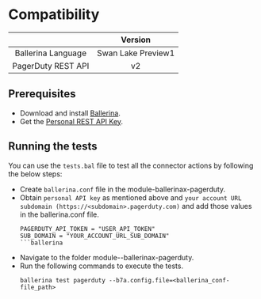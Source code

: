 # Compatibility

|                             |           Version           |
|:---------------------------:|:---------------------------:|
| Ballerina Language          |      Swan Lake Preview1     |
| PagerDuty REST API          |            v2               |

## Prerequisites

- Download and install [Ballerina](https://ballerinalang.org/downloads/).
- Get the [Personal REST API Key](https://support.pagerduty.com/docs/generating-api-keys#section-generating-a-personal-rest-api-key).

## Running the tests

You can use the `tests.bal` file to test all the connector actions by following the below steps:

- Create `ballerina.conf` file in the module-ballerinax-pagerduty.
- Obtain `personal API key` as mentioned above and `your account URL subdomain (https://<subdomain>.pagerduty.com)` and add those values in the ballerina.conf file.
    ```ballerina
    PAGERDUTY_API_TOKEN = "USER_API_TOKEN"
    SUB_DOMAIN = "YOUR_ACCOUNT_URL_SUB_DOMAIN"
  ```ballerina
    
- Navigate to the folder module--ballerinax-pagerduty.
- Run the following commands to execute the tests.
   ```ballerina
   ballerina test pagerduty --b7a.config.file=<ballerina_conf-file_path>
   ```